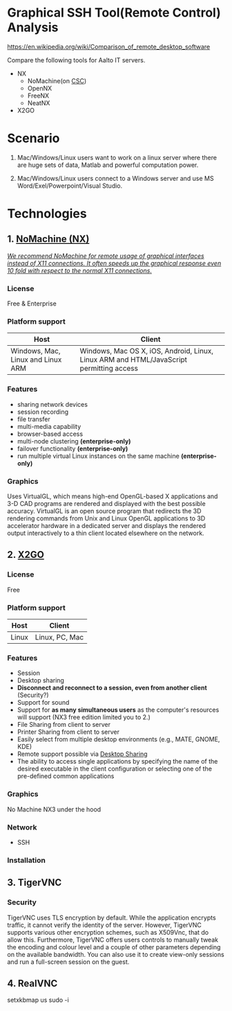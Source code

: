 # Graphical SSH Tool(Remote Control) Analysis

https://en.wikipedia.org/wiki/Comparison_of_remote_desktop_software

Compare the following tools for Aalto IT servers.
- NX
    - NoMachine(on [CSC](https://www.csc.fi/))
    - OpenNX
    - FreeNX
    - NeatNX
- X2GO

# Scenario
1. Mac/Windows/Linux users want to work on a linux server where there are huge sets of data, Matlab and powerful computation power.

2. Mac/Windows/Linux users connect to a Windows server and use MS Word/Exel/Powerpoint/Visual Studio.

# Technologies

## 1. [NoMachine (NX)](https://en.wikipedia.org/wiki/NX_technology)
[*We recommend NoMachine for remote usage of graphical interfaces instead of X11 connections. It often speeds up the graphical response even 10 fold with respect to the normal X11 connections.*](https://research.csc.fi/csc-guide-connecting-the-servers-of-csc)

### License
Free & Enterprise

### Platform support
| Host | Client |
| ------------- | ------------- |
| Windows, Mac, Linux and Linux ARM | Windows, Mac OS X, iOS, Android, Linux, Linux ARM and HTML/JavaScript permitting access|

### Features
- sharing network devices
- session recording
- file transfer
- multi-media capability
- browser-based access
- multi-node clustering **(enterprise-only)**
- failover functionality **(enterprise-only)**
- run multiple virtual Linux instances on the same machine **(enterprise-only)**

### Graphics
Uses VirtualGL, which means high-end OpenGL-based X applications and 3-D CAD programs are rendered and displayed with the best possible accuracy. VirtualGL is an open source program that redirects the 3D rendering commands from Unix and Linux OpenGL applications to 3D accelerator hardware in a dedicated server and displays the rendered output interactively to a thin client located elsewhere on the network.



## 2. [X2GO](https://wiki.x2go.org/doku.php/doc:newtox2go)

### License
Free

### Platform support
| Host | Client |
| ------------- | ------------- |
| Linux| Linux, PC, Mac |

### Features
- Session
- Desktop sharing
- **Disconnect and reconnect to a session, even from another client** (Security?)
- Support for sound
- Support for **as many simultaneous users** as the computer's resources will support (NX3 free edition limited you to 2.)
- File Sharing from client to server
- Printer Sharing from client to server
- Easily select from multiple desktop environments (e.g., MATE, GNOME, KDE)
- Remote support possible via [Desktop Sharing](https://wiki.x2go.org/doku.php/doc:usage:desktop-sharing)
- The ability to access single applications by specifying the name of the desired executable in the client configuration or selecting one of the pre-defined common applications

### Graphics
No Machine NX3 under the hood

### Network
- SSH


### Installation

## 3. TigerVNC

### Security
TigerVNC uses TLS encryption by default. While the application encrypts traffic, it cannot verify the identity of the server. However, TigerVNC supports various other encryption schemes, such as X509Vnc, that do allow this.
Furthermore, TigerVNC offers users controls to manually tweak the encoding and colour level and a couple of other parameters depending on the available bandwidth. You can also use it to create view-only sessions and run a full-screen session on the guest.

## 4. RealVNC


setxkbmap us
sudo -i
